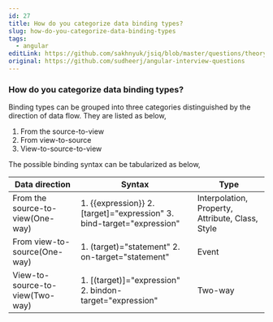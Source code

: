 ```yaml
---
id: 27
title: How do you categorize data binding types?
slug: how-do-you-categorize-data-binding-types
tags:
  - angular
editLink: https://github.com/sakhnyuk/jsiq/blob/master/questions/theory/angular/27.md
original: https://github.com/sudheerj/angular-interview-questions
---
```


### How do you categorize data binding types?

Binding types can be grouped into three categories distinguished by the direction of data flow. They are listed as below,

1. From the source-to-view
2. From view-to-source
3. View-to-source-to-view

The possible binding syntax can be tabularized as below,

| Data direction | Syntax | Type |
| --- | --- | --- |
| From the source-to-view(One-way) | 1. {{expression}} 2. [target]="expression" 3. bind-target="expression" | Interpolation, Property, Attribute, Class, Style |
| From view-to-source(One-way) | 1. (target)="statement" 2. on-target="statement" | Event |
| View-to-source-to-view(Two-way) | 1. [(target)]="expression" 2. bindon-target="expression" | Two-way |